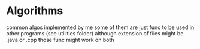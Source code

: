 # Algorithms
common algos implemented by me
some of them are just func to be used in other programs (see utilities folder)
although extension of files might be .java or .cpp those func might work on both
